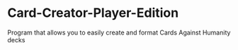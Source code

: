 # Card-Creator-Player-Edition
Program that allows you to easily create and format Cards Against Humanity decks
